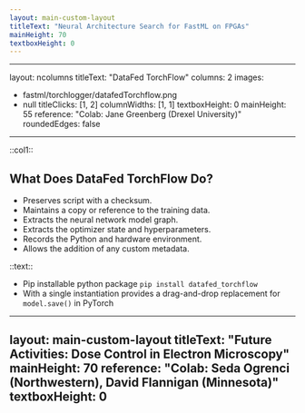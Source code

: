 ```yaml
---
layout: main-custom-layout
titleText: "Neural Architecture Search for FastML on FPGAs"
mainHeight: 70
textboxHeight: 0
---
```


<CrossfadeImages :images="[
  'fastml/FastML-NAS.png',
]"/>

---
layout: ncolumns
titleText: "DataFed TorchFlow"
columns: 2
images:
  - fastml/torchlogger/datafedTorchflow.png
  - null
titleClicks: [1, 2]
columnWidths: [1, 1]
textboxHeight: 0
mainHeight: 55
reference: "Colab: Jane Greenberg (Drexel University)"
roundedEdges: false
---

::col1::
## What Does DataFed TorchFlow Do?

- Preserves script with a checksum.
- Maintains a copy or reference to the training data.
- Extracts the neural network model graph.
- Extracts the optimizer state and hyperparameters.
- Records the Python and hardware environment.
- Allows the addition of any custom metadata.

::text::
- Pip installable python package `pip install datafed_torchflow`
- With a single instantiation provides a drag-and-drop replacement for `model.save()` in PyTorch

---
layout: main-custom-layout
titleText: "Future Activities: Dose Control in Electron Microscopy"
mainHeight: 70
reference: "Colab: Seda Ogrenci (Northwestern), David Flannigan (Minnesota)"
textboxHeight: 0
---

<CrossfadeImages :images="[
  'fastml/EM.png',
]"/>

